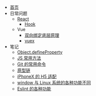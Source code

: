- [首页](/)
- 日常问题
  - [React](/issue/react/create)
    - [Hook](/issue/react/hook)
  - Vue
    - [双向绑定底层原理](/issue/vue/double)
    - [vuex](/issue/react/hook)
- 笔记
  - [Object.defineProperty](note/defineProperty)
  - [JS 常用方法](note/jsFuntion)
  - [Git 的常用命令](note/git)
  - [原型链](note/chain)
  - [iPhoneX 的 H5 适配](note/adapt)
  - [window 与 Linux 系统的各种功能不同](note/compare)
  - [Eslint 的各种功能](note/eslint)
